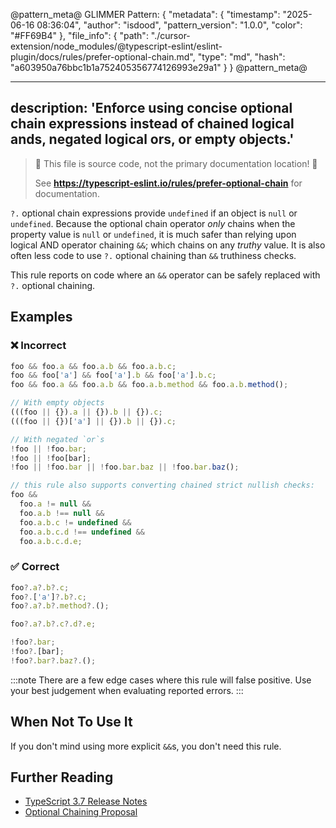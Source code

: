 @pattern_meta@
GLIMMER Pattern:
{
  "metadata": {
    "timestamp": "2025-06-16 08:36:04",
    "author": "isdood",
    "pattern_version": "1.0.0",
    "color": "#FF69B4"
  },
  "file_info": {
    "path": "./cursor-extension/node_modules/@typescript-eslint/eslint-plugin/docs/rules/prefer-optional-chain.md",
    "type": "md",
    "hash": "a603950a76bbc1b1a752405356774126993e29a1"
  }
}
@pattern_meta@

---
description: 'Enforce using concise optional chain expressions instead of chained logical ands, negated logical ors, or empty objects.'
---

> 🛑 This file is source code, not the primary documentation location! 🛑
>
> See **https://typescript-eslint.io/rules/prefer-optional-chain** for documentation.

`?.` optional chain expressions provide `undefined` if an object is `null` or `undefined`.
Because the optional chain operator _only_ chains when the property value is `null` or `undefined`, it is much safer than relying upon logical AND operator chaining `&&`; which chains on any _truthy_ value.
It is also often less code to use `?.` optional chaining than `&&` truthiness checks.

This rule reports on code where an `&&` operator can be safely replaced with `?.` optional chaining.

## Examples

<!--tabs-->

### ❌ Incorrect

```ts
foo && foo.a && foo.a.b && foo.a.b.c;
foo && foo['a'] && foo['a'].b && foo['a'].b.c;
foo && foo.a && foo.a.b && foo.a.b.method && foo.a.b.method();

// With empty objects
(((foo || {}).a || {}).b || {}).c;
(((foo || {})['a'] || {}).b || {}).c;

// With negated `or`s
!foo || !foo.bar;
!foo || !foo[bar];
!foo || !foo.bar || !foo.bar.baz || !foo.bar.baz();

// this rule also supports converting chained strict nullish checks:
foo &&
  foo.a != null &&
  foo.a.b !== null &&
  foo.a.b.c != undefined &&
  foo.a.b.c.d !== undefined &&
  foo.a.b.c.d.e;
```

### ✅ Correct

```ts
foo?.a?.b?.c;
foo?.['a']?.b?.c;
foo?.a?.b?.method?.();

foo?.a?.b?.c?.d?.e;

!foo?.bar;
!foo?.[bar];
!foo?.bar?.baz?.();
```

<!--/tabs-->

:::note
There are a few edge cases where this rule will false positive. Use your best judgement when evaluating reported errors.
:::

## When Not To Use It

If you don't mind using more explicit `&&`s, you don't need this rule.

## Further Reading

- [TypeScript 3.7 Release Notes](https://www.typescriptlang.org/docs/handbook/release-notes/typescript-3-7.html)
- [Optional Chaining Proposal](https://github.com/tc39/proposal-optional-chaining/)
